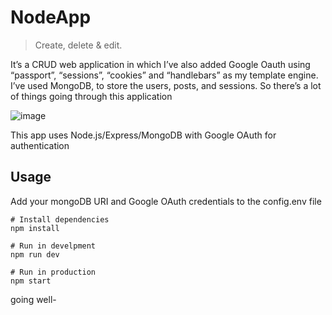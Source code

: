 # NodeApp


> Create, delete & edit.

 It’s a CRUD web application in which I’ve also added Google Oauth using “passport”, “sessions”, “cookies” and “handlebars” as my template engine. I’ve used MongoDB, to store the users, posts, and sessions. So there’s a lot of things going through this application


![image](https://user-images.githubusercontent.com/52103963/87227615-a0d19800-c372-11ea-9150-15ed9dc129c2.png)

This app uses Node.js/Express/MongoDB with Google OAuth for authentication

## Usage

Add your mongoDB URI and Google OAuth credentials to the config.env file

```
# Install dependencies
npm install

# Run in develpment
npm run dev

# Run in production
npm start
```
going well-

